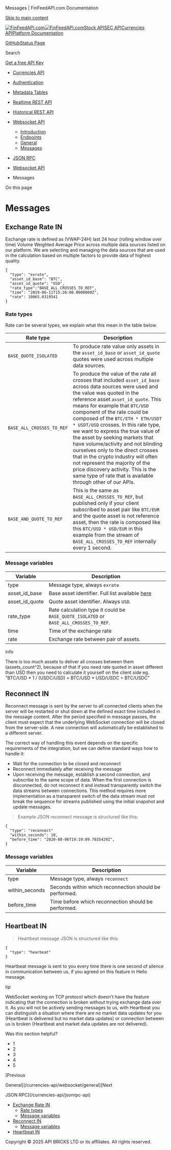 Messages | FinFeedAPI.com Documentation




[Skip to main content](#__docusaurus_skipToContent_fallback)

[![FinFeedAPI.com](https://cdn.sanity.io/images/xpx4czto/production/875913d8710b3054c19fad19673dc5592614265e-773x184.svg)![FinFeedAPI.com](https://cdn.sanity.io/images/xpx4czto/production/875913d8710b3054c19fad19673dc5592614265e-773x184.svg)](https://www.finfeedapi.com)[Stock API](/stock-api/)[SEC API](/sec-api/)[Currencies API](/currencies-api/)[Platform Documentation](/general/authentication)

[GitHub](https://github.com/api-bricks/api-bricks-sdk)[Status Page](https://status.finfeedapi.com)

Search

[Get a free API Key](https://console.finfeedapi.com/?link=/apikeys/create)

* [Currencies API](/currencies-api/)
* [Authentication](/currencies-api/authentication)
* [Metadata Tables](/currencies-api/metadata-tables/introduction)
* [Realtime REST API](/currencies-api/rest-api-realtime/fx-realtime-rest-api)
* [Historical REST API](/currencies-api/rest-api-historical/fx-historical-rest-api)
* [Websocket API](/currencies-api/websocket/)

  + [Introduction](/currencies-api/websocket/)
  + [Endpoints](/currencies-api/websocket/endpoints)
  + [General](/currencies-api/websocket/general)
  + [Messages](/currencies-api/websocket/messages)
* [JSON RPC](/currencies-api/jsonrpc-api)

* [Websocket API](/currencies-api/websocket/)
* Messages

On this page

Messages
========

Exchange Rate  IN[​](/currencies-api/websocket/messages#exchange-rate--in "Direct link to exchange-rate--in")
-------------------------------------------------------------------------------------------------------------

Exchange rate is defined as (VWAP-24H) last 24 hour (rolling window over time) Volume Weighted Average Price across multiple data sources listed on our platform. We are selecting and managing the data sources that are used in the calculation based on multiple factors to provide data of highest quality.

```
{  
  "type": "exrate",  
  "asset_id_base": "BTC",  
  "asset_id_quote": "USD",  
  "rate_type":"BASE_ALL_CROSSES_TO_REF",  
  "time": "2019-06-11T15:26:00.0000000Z",  
  "rate": 10065.0319541  
}
```

### Rate types[​](/currencies-api/websocket/messages#rate-types "Direct link to Rate types")

Rate can be several types, we explain what this mean in the table below.

| Rate type | Description |
| --- | --- |
| `BASE_QUOTE_ISOLATED` | To produce rate value only assets in the `asset_id_base` or `asset_id_quote` quotes were used across multiple data sources. |
| `BASE_ALL_CROSSES_TO_REF` | To produce the value of the rate all crosses that included `asset_id_base` across data sources were used and the value was quoted in the reference asset `asset_id_quote`. This means for example that `BTC/USD` component of the rate could be composed of the `BTC/ETH * ETH/USDT * USDT/USD` crosses. In this rate type, we want to express the true value of the asset by seeking markets that have volume/activity and not blinding ourselves only to the direct crosses that in the crypto industry will often not represent the majority of the price discovery activity. This is the same type of rate that is available through other of our APIs. |
| `BASE_AND_QUOTE_TO_REF` | This is the same as `BASE_ALL_CROSSES_TO_REF`, but published only if your client subscribed to asset pair like `BTC/EUR` and the quote asset is not reference asset, then the rate is composed like this `BTC/USD * USD/EUR` in this example from the stream of `BASE_ALL_CROSSES_TO_REF` internally every 1 second. |

### Message variables[​](/currencies-api/websocket/messages#message-variables "Direct link to Message variables")

| Variable | Description |
| --- | --- |
| type | Message type, always `exrate` |
| asset\_id\_base | Base asset identifier. Full list available [here](/market-data/rest-api/metadata/#list-all-assets-get) |
| asset\_id\_quote | Quote asset identifier. Always `USD`. |
| rate\_type | Rate calculation type it could be `BASE_QUOTE_ISOLATED` or `BASE_ALL_CROSSES_TO_REF`. |
| time | Time of the exchange rate |
| rate | Exchange rate between pair of assets. |

info

There is too much assets to deliver all crosses between them (assets\_count^2), because of that if you need rate quoted in asset different than USD then you need to calculate it yourself on the client side eg. "BTC/USD \* 1 / (USDC/USD) = BTC/USD \* USD/USDC = BTC/USDC"

Reconnect IN[​](/currencies-api/websocket/messages#reconnect-in "Direct link to reconnect-in")
----------------------------------------------------------------------------------------------

Reconnect message is sent by the server to all connected clients when the server will be restarted or shut down at the defined exact time included in the message content.
After the period specified in message passes, the client must expect that the underlying WebSocket connection will be closed from the server-side.
A new connection will automatically be established to a different server.

The correct way of handling this event depends on the specific requirements of the integration, but we can define standard ways how to handle it:

* Wait for the connection to be closed and reconnect
* Reconnect immediately after receiving the message
* Upon receiving the message, establish a second connection, and subscribe to the same scope of data. When the first connection is disconnected, do not reconnect it and instead transparently switch the data streams between connections. This method requires more implementation as a transparent switch of the data stream must not break the sequence for streams published using the initial snapshot and update messages.

> Example JSON reconnect message is structured like this:

```
{  
  "type": "reconnect"  
  "within_seconds": 10,  
  "before_time": "2020-08-06T19:19:09.7035429Z",  
}
```

### Message variables[​](/currencies-api/websocket/messages#message-variables-1 "Direct link to Message variables")

| Variable | Description |
| --- | --- |
| type | Message type, always `reconnect` |
| within\_seconds | Seconds within which reconnection should be performed. |
| before\_time | Time before which reconnection should be performed. |

Heartbeat IN[​](/currencies-api/websocket/messages#heartbeat-in "Direct link to heartbeat-in")
----------------------------------------------------------------------------------------------

> Heartbeat message JSON is structured like this:

```
{  
  "type": "hearbeat"  
}
```

Heartbeat message is sent to you every time there is one second of silence in communication between us, if you agreed on this feature in Hello message.

tip

WebSocket working on TCP protocol which doesn't have the feature indicating that the connection is broken
without trying exchange data over it.
As you will not be actively sending messages to us,
with Heartbeat you can distinguish a situation where there are no market data updates for you
(Heartbeat is delivered but no market data updates) or connection between us is broken (Heartbeat and market data updates are not delivered).

Was this section helpful?

* 1
* 2
* 3
* 4
* 5

[Previous

General](/currencies-api/websocket/general)[Next

JSON RPC](/currencies-api/jsonrpc-api)

* [Exchange Rate  IN](/currencies-api/websocket/messages#exchange-rate--in)
  + [Rate types](/currencies-api/websocket/messages#rate-types)
  + [Message variables](/currencies-api/websocket/messages#message-variables)
* [Reconnect IN](/currencies-api/websocket/messages#reconnect-in)
  + [Message variables](/currencies-api/websocket/messages#message-variables-1)
* [Heartbeat IN](/currencies-api/websocket/messages#heartbeat-in)

Copyright © 2025 API BRICKS LTD or its affiliates. All rights reserved.